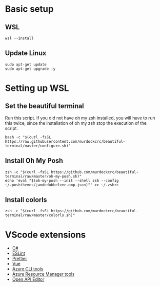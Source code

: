 # Basic setup

## WSL

```
wsl --install
```

## Update Linux

```
sudo apt-get update
sudo apt-get upgrade -y
```

# Setting up WSL

## Set the beautiful terminal

Run this script. If you did not have oh my zsh installed, you will have to run this twice, since the installation of oh my zsh stop the execution of the script.

```
bash -c "$(curl -fsSL https://raw.githubusercontent.com/murdockcrc/beautiful-terminal/master/configure.sh)"
```

## Install Oh My Posh
```
zsh -c "$(curl -fsSL https://github.com/murdockcrc/beautiful-terminal/raw/master/oh-my-posh.sh)"
echo 'eval "$(oh-my-posh --init --shell zsh --config ~/.poshthemes/jandedobbeleer.omp.json)"' >> ~/.zshrc
```

## Install colorls

```
zsh -c "$(curl -fsSL https://github.com/murdockcrc/beautiful-terminal/raw/master/colorls.sh)"
```

# VScode extensions

* [C#](https://marketplace.visualstudio.com/items?itemName=ms-dotnettools.csharp)
* [ESLint](https://github.com/Microsoft/vscode-eslint)
* [Prettier](https://github.com/prettier/prettier-vscode)
* [Vue](https://github.com/LiuJi-Jim/vscode-vue)
* [Azure CLI tools](https://github.com/Microsoft/vscode-azurecli)
* [Azure Resource Manager tools](https://github.com/Microsoft/vscode-azurearmtools)
* [Open API Editor](https://github.com/42Crunch/vscode-openapi)
